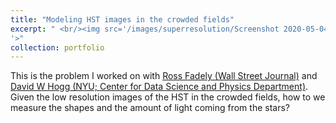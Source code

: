 ```yaml
---
title: "Modeling HST images in the crowded fields"
excerpt: " <br/><img src='/images/superresolution/Screenshot 2020-05-04 at 7.23.16 PM.png
'>"
collection: portfolio
---
```


This is the problem I worked on with [Ross Fadely (Wall Street Journal)](https://www.linkedin.com/in/rossfadely) and 
[David W Hogg (NYU; Center for Data Science and Physics Department)](https://www.simonsfoundation.org/team/david-hogg/).
Given the low resolution images of the HST in the crowded fields, how to we measure the 
shapes and the amount of light coming from the stars?
